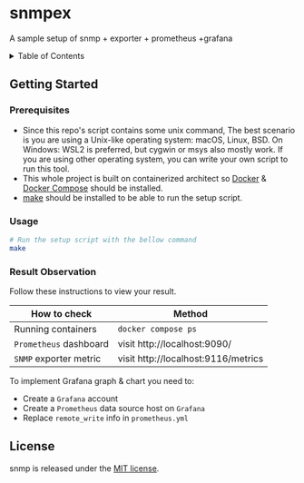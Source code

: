 # snmpex

A sample setup of snmp + exporter + prometheus +grafana

<details>
<summary>Table of Contents</summary>

- [Getting Started](#getting-started)
  - [Prerequisites](#prerequisites)
  - [Usage](#usage)
  - [Result Observation](#result-observation)
- [License](#license)

</details>

## Getting Started

### Prerequisites

- Since this repo's script contains some unix command, The best scenario is you are using a Unix-like operating system: macOS, Linux, BSD. On Windows: WSL2 is preferred, but cygwin or msys also mostly work. If you are using other operating system, you can write your own script to run this tool.
- This whole project is built on containerized architect so [Docker](https://docs.docker.com/engine/install/) & [Docker Compose](https://docs.docker.com/compose/install/) should be installed.
- [make](https://www.gnu.org/software/make/) should be installed to be able to run the setup script.

### Usage

```sh
# Run the setup script with the bellow command
make
```

### Result Observation

Follow these instructions to view your result.

| How to check           | Method                              |
| ---------------------- | ----------------------------------- |
| Running containers     | `docker compose ps`                 |
| `Prometheus` dashboard | visit http://localhost:9090/        |
| `SNMP` exporter metric | visit http://localhost:9116/metrics |

To implement Grafana graph & chart you need to:

- Create a `Grafana` account
- Create a `Prometheus` data source host on `Grafana`
- Replace `remote_write` info in `prometheus.yml`

## License

snmp is released under the [MIT license](LICENSE.txt).
